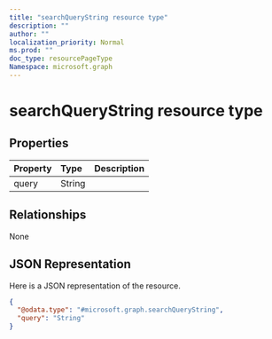 ```yaml
---
title: "searchQueryString resource type"
description: ""
author: ""
localization_priority: Normal
ms.prod: ""
doc_type: resourcePageType
Namespace: microsoft.graph
---
```



# searchQueryString resource type



## Properties
|Property|Type|Description|
|:---|:---|:---|
|query|String||

## Relationships
None

## JSON Representation
Here is a JSON representation of the resource.
<!-- {
  "blockType": "resource",
  "@odata.type": "microsoft.graph.searchQueryString"
}
-->
``` json
{
  "@odata.type": "#microsoft.graph.searchQueryString",
  "query": "String"
}
```

